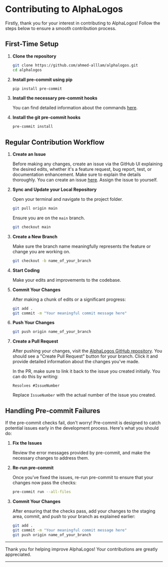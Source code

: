 # Contributing to AlphaLogos

Firstly, thank you for your interest in contributing to AlphaLogos! Follow the steps below to ensure a smooth contribution process.

## First-Time Setup

1. **Clone the repository**

   ```bash
   git clone https://github.com/ahmed-alllam/alphalogos.git
   cd alphalogos
   ```

2. **Install pre-commit using pip**

   ```bash
   pip install pre-commit
   ```

3. **Install the necessary pre-commit hooks**

   You can find detailed information about the commands [here](https://github.com/pocc/pre-commit-hooks#information-about-the-commands).

4. **Install the git pre-commit hooks**

   ```bash
   pre-commit install
   ```

## Regular Contribution Workflow

1. **Create an Issue**
   
   Before making any changes, create an issue via the GitHub UI explaining the desired edits, whether it's a feature request, bug report, test, or documentation enhancement. Make sure to explain the details thoroughly. You can create an issue [here](https://github.com/ahmed-alllam/alphalogos/issues). Assign the issue to yourself.

2. **Sync and Update your Local Repository**

   Open your terminal and navigate to the project folder.

   ```bash
   git pull origin main
   ```

   Ensure you are on the `main` branch.

   ```bash
   git checkout main
   ```

3. **Create a New Branch**

   Make sure the branch name meaningfully represents the feature or change you are working on.

   ```bash
   git checkout -b name_of_your_branch
   ```

4. **Start Coding**

   Make your edits and improvements to the codebase.

5. **Commit Your Changes**

   After making a chunk of edits or a significant progress:

   ```bash
   git add .
   git commit -m "Your meaningful commit message here"
   ```

6. **Push Your Changes**

   ```bash
   git push origin name_of_your_branch
   ```

7. **Create a Pull Request**

   After pushing your changes, visit the [AlphaLogos GitHub repository](https://github.com/ahmed-alllam/alphalogos). You should see a "Create Pull Request" button for your branch. Click it and provide detailed information about the changes you've made.

   In the PR, make sure to link it back to the issue you created initially. You can do this by writing:

   ```
   Resolves #IssueNumber
   ```

   Replace `IssueNumber` with the actual number of the issue you created.


## Handling Pre-commit Failures

If the pre-commit checks fail, don't worry! Pre-commit is designed to catch potential issues early in the development process. Here's what you should do:

1. **Fix the Issues**

   Review the error messages provided by pre-commit, and make the necessary changes to address them.

2. **Re-run pre-commit**

   Once you've fixed the issues, re-run pre-commit to ensure that your changes now pass the checks:

   ```bash
   pre-commit run --all-files
   ```

3. **Commit Your Changes**

   After ensuring that the checks pass, add your changes to the staging area, commit, and push to your branch as explained earlier:

   ```bash
   git add .
   git commit -m "Your meaningful commit message here"
   git push origin name_of_your_branch
   ```
---

Thank you for helping improve AlphaLogos! Your contributions are greatly appreciated.

---
